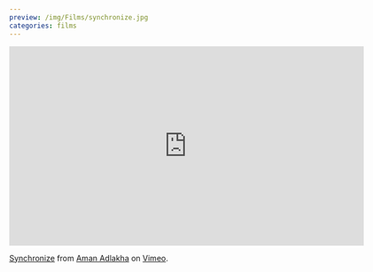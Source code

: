 ```yaml
---
preview: /img/Films/synchronize.jpg
categories: films
---
```


<iframe src="https://player.vimeo.com/video/124163352" width="640" height="360" frameborder="0" webkitallowfullscreen mozallowfullscreen allowfullscreen></iframe>
<p><a href="https://vimeo.com/124163352">Synchronize</a> from <a href="https://vimeo.com/user37681764">Aman Adlakha</a> on <a href="https://vimeo.com">Vimeo</a>.</p>
